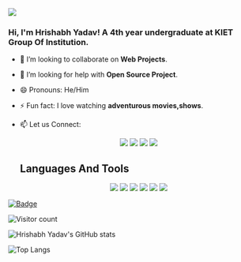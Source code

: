 <img src="https://miro.medium.com/max/1360/1*IRGHmiGsa16stedQvIaZfw.gif">

### Hi, I'm Hrishabh Yadav! A 4th year undergraduate at KIET Group Of Institution.

- 👯 I’m looking to collaborate on **Web Projects**.
- 🤔 I’m looking for help with **Open Source Project**.
- 😄 Pronouns: He/Him
- ⚡ Fun fact: I love watching **adventurous movies,shows**.
- 📫 Let us Connect: 
  <p align='center'>
  <a href="mailto:hrishabhyadav96@gmail.com"><img src="https://img.shields.io/badge/gmail-%23D14836.svg?&style=for-the-badge&logo=gmail&logoColor=white" /></a>
  <a href="https://www.linkedin.com/in/hrishabh-yadav-a53a611ba/"><img src="https://img.shields.io/badge/linkedin-%230077B5.svg?&style=for-the-badge&logo=linkedin&logoColor=white" /></a>
  <a href="https://github.com/hrishabh2002"><img src="https://img.shields.io/badge/github-black.svg?&style=for-the-badge&logo=github&logoColor=white" /></a> 
  <a href="https://www.codechef.com/users/hrishi2002"><img src="https://img.shields.io/badge/hrishi2002-b5651d?style=for-the-badge&logo=codechef&logoColor=white"></a>
 
  
  <summary><h2>Languages And Tools</h2></summary>
  <p align="center">
    <img src="https://img.shields.io/badge/c-%2300599C.svg?style=for-the-badge&logo=c&logoColor=white"></img>
    <img src="https://img.shields.io/badge/c++-%2300599C.svg?style=for-the-badge&logo=c%2B%2B&logoColor=white"></img>
    <img src="https://img.shields.io/badge/html5-%23E34F26.svg?style=for-the-badge&logo=html5&logoColor=white"></img>
    <img src="https://img.shields.io/badge/css3-%231572B6.svg?style=for-the-badge&logo=css3&logoColor=white"></img>
    <img src="https://img.shields.io/badge/javascript-%23323330.svg?style=for-the-badge&logo=javascript&logoColor=%23F7DF1E"></img>
    <img src="https://img.shields.io/badge/react-%2320232a.svg?style=for-the-badge&logo=react&logoColor=%2361DAFB"></img>
   
  </p>
  
[![Badge](https://cp-logo.vercel.app/codechef/hrishi2002?logo=true)](https://www.codechef.com/users/hrishi2002)

![Visitor count](https://visitor-badge.laobi.icu/badge?page_id=hrishabh2002.hrishabh2002)

![Hrishabh Yadav's GitHub stats](https://github-readme-stats.vercel.app/api?username=hrishabh2002&count_private=true&show_icons=true&theme=radical)

![Top Langs](https://github-readme-stats.vercel.app/api/top-langs/?username=hrishabh2002&layout=compact&count_private=true&langs_count=5&theme=radical)
